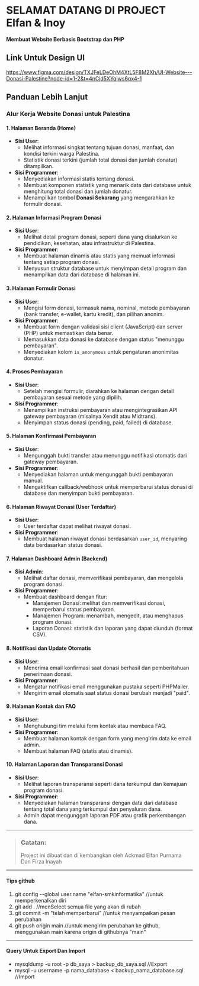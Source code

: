 # SELAMAT DATANG DI PROJECT Elfan & Inoy
**Membuat Website Berbasis Bootstrap dan PHP**

## Link Untuk Design UI
https://www.figma.com/design/TXJFeLDeOhM4XtL5F8M2Xh/UI-Website---Donasi-Palestine?node-id=1-2&t=4nCjd5XYqjws6qx4-1

## Panduan Lebih Lanjut

### Alur Kerja Website Donasi untuk Palestina

#### 1. Halaman Beranda (Home)
- **Sisi User**: 
  - Melihat informasi singkat tentang tujuan donasi, manfaat, dan kondisi terkini warga Palestina.
  - Statistik donasi terkini (jumlah total donasi dan jumlah donatur) ditampilkan.
- **Sisi Programmer**:
  - Menyediakan informasi statis tentang donasi.
  - Membuat komponen statistik yang menarik data dari database untuk menghitung total donasi dan jumlah donatur.
  - Menampilkan tombol **Donasi Sekarang** yang mengarahkan ke formulir donasi.

#### 2. Halaman Informasi Program Donasi
- **Sisi User**: 
  - Melihat detail program donasi, seperti dana yang disalurkan ke pendidikan, kesehatan, atau infrastruktur di Palestina.
- **Sisi Programmer**:
  - Membuat halaman dinamis atau statis yang memuat informasi tentang setiap program donasi.
  - Menyusun struktur database untuk menyimpan detail program dan menampilkan data dari database di halaman ini.

#### 3. Halaman Formulir Donasi
- **Sisi User**: 
  - Mengisi form donasi, termasuk nama, nominal, metode pembayaran (bank transfer, e-wallet, kartu kredit), dan pilihan anonim.
- **Sisi Programmer**:
  - Membuat form dengan validasi sisi client (JavaScript) dan server (PHP) untuk memastikan data benar.
  - Memasukkan data donasi ke database dengan status "menunggu pembayaran".
  - Menyediakan kolom `is_anonymous` untuk pengaturan anonimitas donatur.

#### 4. Proses Pembayaran
- **Sisi User**: 
  - Setelah mengisi formulir, diarahkan ke halaman dengan detail pembayaran sesuai metode yang dipilih.
- **Sisi Programmer**:
  - Menampilkan instruksi pembayaran atau mengintegrasikan API gateway pembayaran (misalnya Xendit atau Midtrans).
  - Menyimpan status donasi (pending, paid, failed) di database.

#### 5. Halaman Konfirmasi Pembayaran
- **Sisi User**: 
  - Mengunggah bukti transfer atau menunggu notifikasi otomatis dari gateway pembayaran.
- **Sisi Programmer**:
  - Menyediakan halaman untuk mengunggah bukti pembayaran manual.
  - Mengaktifkan callback/webhook untuk memperbarui status donasi di database dan menyimpan bukti pembayaran.

#### 6. Halaman Riwayat Donasi (User Terdaftar)
- **Sisi User**: 
  - User terdaftar dapat melihat riwayat donasi.
- **Sisi Programmer**:
  - Membuat halaman riwayat donasi berdasarkan `user_id`, menyaring data berdasarkan status donasi.

#### 7. Halaman Dashboard Admin (Backend)
- **Sisi Admin**: 
  - Melihat daftar donasi, memverifikasi pembayaran, dan mengelola program donasi.
- **Sisi Programmer**:
  - Membuat dashboard dengan fitur:
    - Manajemen Donasi: melihat dan memverifikasi donasi, memperbarui status pembayaran.
    - Manajemen Program: menambah, mengedit, atau menghapus program donasi.
    - Laporan Donasi: statistik dan laporan yang dapat diunduh (format CSV).

#### 8. Notifikasi dan Update Otomatis
- **Sisi User**: 
  - Menerima email konfirmasi saat donasi berhasil dan pemberitahuan penerimaan donasi.
- **Sisi Programmer**:
  - Mengatur notifikasi email menggunakan pustaka seperti PHPMailer.
  - Mengirim email otomatis saat status donasi berubah menjadi "paid".

#### 9. Halaman Kontak dan FAQ
- **Sisi User**: 
  - Menghubungi tim melalui form kontak atau membaca FAQ.
- **Sisi Programmer**:
  - Membuat halaman kontak dengan form yang mengirim data ke email admin.
  - Membuat halaman FAQ (statis atau dinamis).

#### 10. Halaman Laporan dan Transparansi Donasi
- **Sisi User**: 
  - Melihat laporan transparansi seperti dana terkumpul dan kemajuan program donasi.
- **Sisi Programmer**:
  - Menyediakan halaman transparansi dengan data dari database tentang total dana yang terkumpul dan penyaluran dana.
  - Admin dapat mengunggah laporan PDF atau grafik perkembangan dana.

---

> ### Catatan:
> Project ini dibuat dan di kembangkan oleh Ackmad Elfan Purnama Dan Firza Inayah

---
#### Tips github
1. git config --global user.name "elfan-smkinformatika" //untuk memperkenalkan diri
2. git add . //menSelect semua file yang akan di rubah
3. git commit -m "telah memperbarui" //untuk menyampaikan pesan perubahan
4. git push origin main //untuk mengirim perubahan ke github, menggunakan main karena origin di githubnya "main"

---
#### Query Untuk Export Dan Import
* mysqldump -u root -p db_saya > backup_db_saya.sql //Export
* mysql -u username -p nama_database < backup_nama_database.sql //Import
